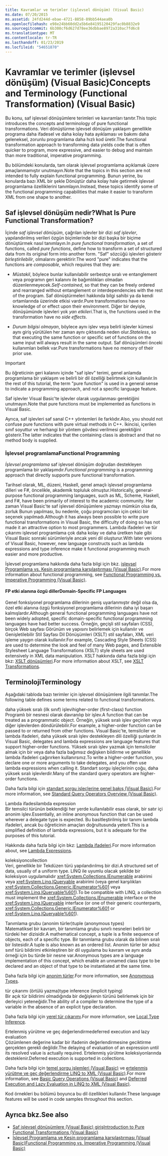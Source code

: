 ```yaml
---
title: Kavramlar ve terimler (işlevsel dönüşüm) (Visual Basic)
ms.date: 07/20/2015
ms.assetid: 24fd244d-ebae-4721-8858-89bb544aea0b
ms.openlocfilehash: e98e24bb60dd2a5b6e84195120429fac0b8832e9
ms.sourcegitcommit: 6b308cf6d627d78ee36dbbae8972a310ac7fd6c8
ms.translationtype: MT
ms.contentlocale: tr-TR
ms.lasthandoff: 01/23/2019
ms.locfileid: "54651870"
---
```

# <a name="concepts-and-terminology-functional-transformation-visual-basic"></a><span data-ttu-id="630c2-102">Kavramlar ve terimler (işlevsel dönüşüm) (Visual Basic)</span><span class="sxs-lookup"><span data-stu-id="630c2-102">Concepts and Terminology (Functional Transformation) (Visual Basic)</span></span>
<span data-ttu-id="630c2-103">Bu konu, saf işlevsel dönüşümlere terimleri ve kavramları tanıtır.</span><span class="sxs-lookup"><span data-stu-id="630c2-103">This topic introduces the concepts and terminology of pure functional transformations.</span></span> <span data-ttu-id="630c2-104">Veri dönüştürme işlevsel dönüşüm yaklaşım genellikle programa daha ifadesel ve daha kolay hata ayıklaması ve bakımı daha geleneksel, zorunlu programlama daha hızlı kod üretir.</span><span class="sxs-lookup"><span data-stu-id="630c2-104">The functional transformation approach to transforming data yields code that is often quicker to program, more expressive, and easier to debug and maintain than more traditional, imperative programming.</span></span>  
  
 <span data-ttu-id="630c2-105">Bu bölümdeki konularda, tam olarak işlevsel programlama açıklamak üzere amaçlanmamıştır unutmayın.</span><span class="sxs-lookup"><span data-stu-id="630c2-105">Note that the topics in this section are not intended to fully explain functional programming.</span></span> <span data-ttu-id="630c2-106">Bunun yerine, bu konularda bazı XML bir şekle Dönüştür daha kolay hale getirmek işlevsel programlama özelliklerini tanımlayın.</span><span class="sxs-lookup"><span data-stu-id="630c2-106">Instead, these topics identify some of the functional programming capabilities that make it easier to transform XML from one shape to another.</span></span>  
  
## <a name="what-is-pure-functional-transformation"></a><span data-ttu-id="630c2-107">Saf işlevsel dönüşüm nedir?</span><span class="sxs-lookup"><span data-stu-id="630c2-107">What Is Pure Functional Transformation?</span></span>  
 <span data-ttu-id="630c2-108">İçinde *saf işlevsel dönüşüm*, çağrılan işlevler bir dizi *saf işlevler*, yapılandırılmış verileri özgün biçimlerinde bir dizi başka bir biçime dönüştürmek nasıl tanımlayın.</span><span class="sxs-lookup"><span data-stu-id="630c2-108">In *pure functional transformation*, a set of functions, called *pure functions*, define how to transform a set of structured data from its original form into another form.</span></span> <span data-ttu-id="630c2-109">"Saf" sözcüğü işlevleri gösterir *birleştirilebilir*, olmalarını gerektirir:</span><span class="sxs-lookup"><span data-stu-id="630c2-109">The word "pure" indicates that the functions are *composable*, which requires that they are:</span></span>  
  
-   <span data-ttu-id="630c2-110">*Müstakil*, böylece bunlar kullanılabilir serbestçe sıralı ve entanglement veya programın geri kalanını ile bağımlılıkları olmadan düzenlenmeyecek.</span><span class="sxs-lookup"><span data-stu-id="630c2-110">*Self-contained*, so that they can be freely ordered and rearranged without entanglement or interdependencies with the rest of the program.</span></span> <span data-ttu-id="630c2-111">Saf dönüştürmeleri hakkında bilgi sahibi ya da kendi ortamlarında üzerinde etkisi vardır.</span><span class="sxs-lookup"><span data-stu-id="630c2-111">Pure transformations have no knowledge of or effect upon their environment.</span></span> <span data-ttu-id="630c2-112">Diğer bir deyişle, dönüşümünde işlevleri yok *yan etkileri*.</span><span class="sxs-lookup"><span data-stu-id="630c2-112">That is, the functions used in the transformation have no *side effects*.</span></span>  
  
-   <span data-ttu-id="630c2-113">*Durum bilgisi olmayan*, böylece aynı işlev veya belirli işlevler kümesi aynı giriş yürütülen her zaman aynı çıktısında neden olur.</span><span class="sxs-lookup"><span data-stu-id="630c2-113">*Stateless*, so that executing the same function or specific set of functions on the same input will always result in the same output.</span></span> <span data-ttu-id="630c2-114">Saf dönüşümleri önceki kullanımları bellek var.</span><span class="sxs-lookup"><span data-stu-id="630c2-114">Pure transformations have no memory of their prior use.</span></span>  
  
> [!IMPORTANT]
>  <span data-ttu-id="630c2-115">Bu öğreticinin geri kalanını içinde "saf işlev" terimi, genel anlamda programlama bir yaklaşım ve belirli bir dil özelliği belirtmek için kullanılır.</span><span class="sxs-lookup"><span data-stu-id="630c2-115">In the rest of this tutorial, the term "pure function" is used in a general sense to indicate a programming approach, and not a specific language feature.</span></span>  
>   
>  <span data-ttu-id="630c2-116">Saf işlevler Visual Basic'te işlevler olarak uygulanması gerektiğini unutmayın.</span><span class="sxs-lookup"><span data-stu-id="630c2-116">Note that pure functions must be implemented as functions in Visual Basic.</span></span>  
>   
>  <span data-ttu-id="630c2-117">Ayrıca, saf işlevleri saf sanal C++ yöntemleri ile farklıdır.</span><span class="sxs-lookup"><span data-stu-id="630c2-117">Also, you should not confuse pure functions with pure virtual methods in C++.</span></span> <span data-ttu-id="630c2-118">İkincisi, içerilen sınıf soyuttur ve herhangi bir yöntem gövdesi verilmesi gerektiğini gösterir.</span><span class="sxs-lookup"><span data-stu-id="630c2-118">The latter indicates that the containing class is abstract and that no method body is supplied.</span></span>  
  
### <a name="functional-programming"></a><span data-ttu-id="630c2-119">İşlevsel programlama</span><span class="sxs-lookup"><span data-stu-id="630c2-119">Functional Programming</span></span>  
 <span data-ttu-id="630c2-120">*İşlevsel programlama* saf işlevsel dönüşüm doğrudan destekleyen programlama bir yaklaşımdır.</span><span class="sxs-lookup"><span data-stu-id="630c2-120">*Functional programming* is a programming approach that directly supports pure functional transformation.</span></span>  
  
 <span data-ttu-id="630c2-121">Tarihsel olarak, ML, düzeni, Haskell, genel amaçlı işlevsel programlama dilleri ve F#, öncelikle, akademik topluluk olmuştur.</span><span class="sxs-lookup"><span data-stu-id="630c2-121">Historically, general-purpose functional programming languages, such as ML, Scheme, Haskell, and F#, have been primarily of interest to the academic community.</span></span> <span data-ttu-id="630c2-122">Her zaman Visual Basic'te saf işlevsel dönüşümlere yazmayı mümkün olsa da, zorluk Bunun yapılması, bu nedenle, çoğu programcıları için çekici bir seçenek yapılmadı.</span><span class="sxs-lookup"><span data-stu-id="630c2-122">Although it has always been possible to write pure functional transformations in Visual Basic, the difficulty of doing so has not made it an attractive option to most programmers.</span></span> <span data-ttu-id="630c2-123">Lambda ifadeleri ve tür çıkarımı işlevsel programlama çok daha kolay ve daha üretken hale gibi Visual Basic sonraki sürümleriyle ancak yeni dil oluşturur.</span><span class="sxs-lookup"><span data-stu-id="630c2-123">With later versions of Visual Basic, however, new language constructs such as lambda expressions and type inference make it functional programming much easier and more productive.</span></span>  
  
 <span data-ttu-id="630c2-124">İşlevsel programlama hakkında daha fazla bilgi için bkz. [işlevsel Programlama vs. Kesin programlama karşılaştırması (Visual Basic)](../../../../visual-basic/programming-guide/concepts/linq/functional-programming-vs-imperative-programming.md).</span><span class="sxs-lookup"><span data-stu-id="630c2-124">For more information about functional programming, see [Functional Programming vs. Imperative Programming (Visual Basic)](../../../../visual-basic/programming-guide/concepts/linq/functional-programming-vs-imperative-programming.md).</span></span>  
  
#### <a name="domain-specific-fp-languages"></a><span data-ttu-id="630c2-125">FP etki alanına özgü diller</span><span class="sxs-lookup"><span data-stu-id="630c2-125">Domain-Specific FP Languages</span></span>  
 <span data-ttu-id="630c2-126">Genel fonksiyonel programlama dillerinin geniş uyarlanmıştır değil olsa da, özel etki alanına özgü fonksiyonel programlama dillerinin daha iyi başarı kalmışlardır.</span><span class="sxs-lookup"><span data-stu-id="630c2-126">Although general functional programming languages have not been widely adopted, specific domain-specific functional programming languages have had better success.</span></span> <span data-ttu-id="630c2-127">Örneğin, geçişli stil sayfaları (CSS), birçok Web sayfası Görünüm ve yapısını belirlemek için kullanılır ve Genişletilebilir Stil Sayfası Dil Dönüşümleri (XSLT) stil sayfaları, XML veri işleme yaygın olarak kullanılır.</span><span class="sxs-lookup"><span data-stu-id="630c2-127">For example, Cascading Style Sheets (CSS) are used to determine the look and feel of many Web pages, and Extensible Stylesheet Language Transformations (XSLT) style sheets are used extensively in XML data manipulation.</span></span> <span data-ttu-id="630c2-128">XSLT hakkında daha fazla bilgi için bkz: [XSLT dönüşümleri](../../../../standard/data/xml/xslt-transformations.md).</span><span class="sxs-lookup"><span data-stu-id="630c2-128">For more information about XSLT, see [XSLT Transformations](../../../../standard/data/xml/xslt-transformations.md).</span></span>  
  
## <a name="terminology"></a><span data-ttu-id="630c2-129">Terminoloji</span><span class="sxs-lookup"><span data-stu-id="630c2-129">Terminology</span></span>  
 <span data-ttu-id="630c2-130">Aşağıdaki tabloda bazı terimler için işlevsel dönüşümlere ilgili tanımlar.</span><span class="sxs-lookup"><span data-stu-id="630c2-130">The following table defines some terms related to functional transformations.</span></span>  
  
 <span data-ttu-id="630c2-131">daha yüksek sıralı (ilk sınıf) işlevi</span><span class="sxs-lookup"><span data-stu-id="630c2-131">higher-order (first-class) function</span></span>  
 <span data-ttu-id="630c2-132">Programlı bir nesnesi olarak davranılıp bir işlev.</span><span class="sxs-lookup"><span data-stu-id="630c2-132">A function that can be treated as a programmatic object.</span></span> <span data-ttu-id="630c2-133">Örneğin, yüksek sıralı işlev geçirilen veya diğer işlevlerden döndürülebilir.</span><span class="sxs-lookup"><span data-stu-id="630c2-133">For example, a higher-order function can be passed to or returned from other functions.</span></span> <span data-ttu-id="630c2-134">Visual Basic'te, temsilciler ve lambda ifadeleri, daha yüksek sıralı işlev destekleyen dili özelliği şunlardır.</span><span class="sxs-lookup"><span data-stu-id="630c2-134">In Visual Basic, delegates and lambda expressions are language features that support higher-order functions.</span></span> <span data-ttu-id="630c2-135">Yüksek sıralı işlev yazmak için temsilciler almak için bir veya daha fazla bağımsız değişken bildirme ve genellikle lambda ifadeleri çağırırken kullanırsınız.</span><span class="sxs-lookup"><span data-stu-id="630c2-135">To write a higher-order function, you declare one or more arguments to take delegates, and you often use lambda expressions when calling it.</span></span> <span data-ttu-id="630c2-136">Standart sorgu işleçlerinin çoğu, daha yüksek sıralı işlevlerdir.</span><span class="sxs-lookup"><span data-stu-id="630c2-136">Many of the standard query operators are higher-order functions.</span></span>  
  
 <span data-ttu-id="630c2-137">Daha fazla bilgi için [standart sorgu işleçlerine genel bakış (Visual Basic)](../../../../visual-basic/programming-guide/concepts/linq/standard-query-operators-overview.md).</span><span class="sxs-lookup"><span data-stu-id="630c2-137">For more information, see [Standard Query Operators Overview (Visual Basic)](../../../../visual-basic/programming-guide/concepts/linq/standard-query-operators-overview.md).</span></span>  
  
 <span data-ttu-id="630c2-138">Lambda ifadesi</span><span class="sxs-lookup"><span data-stu-id="630c2-138">lambda expression</span></span>  
 <span data-ttu-id="630c2-139">Bir temsilci türünün beklendiği her yerde kullanılabilir esas olarak, bir satır içi anonim işlev.</span><span class="sxs-lookup"><span data-stu-id="630c2-139">Essentially, an inline anonymous function that can be used wherever a delegate type is expected.</span></span> <span data-ttu-id="630c2-140">Bu basitleştirilmiş bir tanımı lambda ifadeleri, ancak bu öğreticinin amaçları doğrultusunda yeterli.</span><span class="sxs-lookup"><span data-stu-id="630c2-140">This is a simplified definition of lambda expressions, but it is adequate for the purposes of this tutorial.</span></span>  
  
 <span data-ttu-id="630c2-141">Hakkında daha fazla bilgi için bkz: [Lambda ifadeleri](../../../../visual-basic/programming-guide/language-features/procedures/lambda-expressions.md).</span><span class="sxs-lookup"><span data-stu-id="630c2-141">For more information about, see [Lambda Expressions](../../../../visual-basic/programming-guide/language-features/procedures/lambda-expressions.md).</span></span>  
  
 <span data-ttu-id="630c2-142">koleksiyon</span><span class="sxs-lookup"><span data-stu-id="630c2-142">collection</span></span>  
 <span data-ttu-id="630c2-143">Veri, genellikle bir Tekdüzen türü yapılandırılmış bir dizi.</span><span class="sxs-lookup"><span data-stu-id="630c2-143">A structured set of data, usually of a uniform type.</span></span> <span data-ttu-id="630c2-144">LINQ ile uyumlu olacak şekilde bir koleksiyon uygulamalıdır <xref:System.Collections.IEnumerable> arabirimi veya <xref:System.Linq.IQueryable> arabirimi (veya genel karşılıkları <xref:System.Collections.Generic.IEnumerator%601> veya <xref:System.Linq.IQueryable%601>).</span><span class="sxs-lookup"><span data-stu-id="630c2-144">To be compatible with LINQ, a collection must implement the <xref:System.Collections.IEnumerable> interface or the <xref:System.Linq.IQueryable> interface (or one of their generic counterparts, <xref:System.Collections.Generic.IEnumerator%601> or <xref:System.Linq.IQueryable%601>).</span></span>  
  
 <span data-ttu-id="630c2-145">Tanımlama grubu (anonim türler)</span><span class="sxs-lookup"><span data-stu-id="630c2-145">tuple (anonymous types)</span></span>  
 <span data-ttu-id="630c2-146">Matematiksel bir kavram, bir tanımlama grubu sınırlı nesneleri belirli bir türdeki her dizisidir.</span><span class="sxs-lookup"><span data-stu-id="630c2-146">A mathematical concept, a tuple is a finite sequence of objects, each of a specific type.</span></span> <span data-ttu-id="630c2-147">Bir tanımlama grubu olarak da bilinen sıralı bir listesidir.</span><span class="sxs-lookup"><span data-stu-id="630c2-147">A tuple is also known as an ordered list.</span></span> <span data-ttu-id="630c2-148">Anonim türler bir adsız sınıf türü bildirimi etkinleştiren bir dil uygulama bu kavram ve aynı anda örneği için bu türde bir nesne var.</span><span class="sxs-lookup"><span data-stu-id="630c2-148">Anonymous types are a language implementation of this concept, which enable an unnamed class type to be declared and an object of that type to be instantiated at the same time.</span></span>  
  
 <span data-ttu-id="630c2-149">Daha fazla bilgi için [anonim türler](../../../../visual-basic/programming-guide/language-features/objects-and-classes/anonymous-types.md).</span><span class="sxs-lookup"><span data-stu-id="630c2-149">For more information, see  [Anonymous Types](../../../../visual-basic/programming-guide/language-features/objects-and-classes/anonymous-types.md).</span></span>  
  
 <span data-ttu-id="630c2-150">tür çıkarımı (örtülü yazma)</span><span class="sxs-lookup"><span data-stu-id="630c2-150">type inference (implicit typing)</span></span>  
 <span data-ttu-id="630c2-151">Bir açık tür bildirimi olmadığında bir değişkenin türünü belirlemek için bir derleyici yeteneğidir.</span><span class="sxs-lookup"><span data-stu-id="630c2-151">The ability of a compiler to determine the type of a variable in the absence of an explicit type declaration.</span></span>  
  
 <span data-ttu-id="630c2-152">Daha fazla bilgi için [yerel tür çıkarımı](../../../../visual-basic/programming-guide/language-features/variables/local-type-inference.md).</span><span class="sxs-lookup"><span data-stu-id="630c2-152">For more information, see [Local Type Inference](../../../../visual-basic/programming-guide/language-features/variables/local-type-inference.md).</span></span>  
  
 <span data-ttu-id="630c2-153">Ertelenmiş yürütme ve geç değerlendirme</span><span class="sxs-lookup"><span data-stu-id="630c2-153">deferred execution and lazy evaluation</span></span>  
 <span data-ttu-id="630c2-154">Çözümlenen değerine kadar bir ifadenin değerlendirmesine geciktirme gerçekten gerekli değildir.</span><span class="sxs-lookup"><span data-stu-id="630c2-154">The delaying of evaluation of an expression until its resolved value is actually required.</span></span> <span data-ttu-id="630c2-155">Ertelenmiş yürütme koleksiyonlarında desteklenir.</span><span class="sxs-lookup"><span data-stu-id="630c2-155">Deferred execution is supported in collections.</span></span>  
  
 <span data-ttu-id="630c2-156">Daha fazla bilgi için [temel sorgu işlemleri (Visual Basic)](../../../../visual-basic/programming-guide/concepts/linq/basic-query-operations.md) ve [ertelenmiş yürütme ve geç değerlendirme LINQ to XML (Visual Basic)](../../../../visual-basic/programming-guide/concepts/linq/deferred-execution-and-lazy-evaluation-in-linq-to-xml.md).</span><span class="sxs-lookup"><span data-stu-id="630c2-156">For more information, see [Basic Query Operations (Visual Basic)](../../../../visual-basic/programming-guide/concepts/linq/basic-query-operations.md) and [Deferred Execution and Lazy Evaluation in LINQ to XML (Visual Basic)](../../../../visual-basic/programming-guide/concepts/linq/deferred-execution-and-lazy-evaluation-in-linq-to-xml.md).</span></span>  
  
 <span data-ttu-id="630c2-157">Kod örnekleri bu bölümü boyunca bu dil özellikleri kullanılır.</span><span class="sxs-lookup"><span data-stu-id="630c2-157">These language features will be used in code samples throughout this section.</span></span>  
  
## <a name="see-also"></a><span data-ttu-id="630c2-158">Ayrıca bkz.</span><span class="sxs-lookup"><span data-stu-id="630c2-158">See also</span></span>
- [<span data-ttu-id="630c2-159">Saf işlevsel dönüşümlere (Visual Basic) giriş</span><span class="sxs-lookup"><span data-stu-id="630c2-159">Introduction to Pure Functional Transformations (Visual Basic)</span></span>](../../../../visual-basic/programming-guide/concepts/linq/introduction-to-pure-functional-transformations.md)
- [<span data-ttu-id="630c2-160">İşlevsel Programlama ve Kesin programlama karşılaştırması (Visual Basic)</span><span class="sxs-lookup"><span data-stu-id="630c2-160">Functional Programming vs. Imperative Programming (Visual Basic)</span></span>](../../../../visual-basic/programming-guide/concepts/linq/functional-programming-vs-imperative-programming.md)
